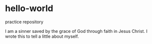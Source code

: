 # hello-world
practice repository

I am a sinner saved by the grace of God through faith in Jesus Christ. 
I wrote this to tell a little about myself.
